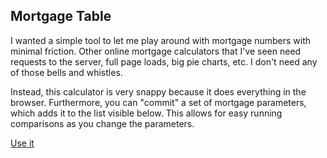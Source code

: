 ## Mortgage Table

I wanted a simple tool to let me play around with mortgage numbers with minimal friction. Other online mortgage calculators that I've seen need requests to the server, full page loads, big pie charts, etc. I don't need any of those bells and whistles.

Instead, this calculator is very snappy because it does everything in the browser. Furthermore, you can "commit" a set of mortgage parameters, which adds it to the list visible below. This allows for easy running comparisons as you change the parameters.

[Use it](https://jbergknoff.github.io/mortgage-table)
